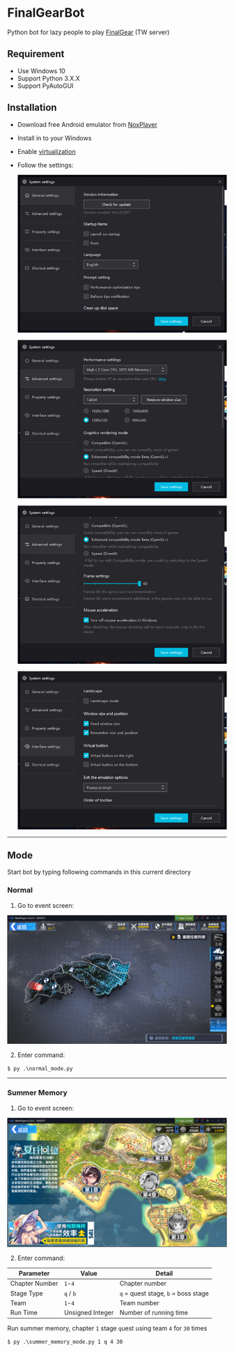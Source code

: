 # FinalGearBot

Python bot for lazy people to play [FinalGear](https://www.komoejoy.com/FinalGear//) (TW server)

## Requirement

- Use Windows 10
- Support Python 3.X.X
- Support PyAutoGUI

## Installation

* Download free Android emulator from [NoxPlayer](https://www.bignox.com/)

* Install in to your Windows

* Enable [virtualization](https://support.bluestacks.com/hc/en-us/articles/115003174386-How-can-I-enable-virtualization-VT-on-my-PC-)

* Follow the settings:

  ![](images/readme/setting_1.png)
      
  ![](images/readme/setting_2.png)
      
  ![](images/readme/setting_3.png)
      
  ![](images/readme/setting_4.png)

---

## Mode

Start bot by typing following commands in this current directory

### Normal

1. Go to event screen:

![](images/readme/normal.png)

2. Enter command:

  ```shell
  $ py .\normal_mode.py
  ```

---

### Summer Memory

1. Go to event screen:

![](images/readme/summer_memory.png)

2. Enter command:

| Parameter      | Value            | Detail                              |
| -------------- | ---------------- | ----------------------------------- |
| Chapter Number | `1`-`4`          | Chapter number                      |
| Stage Type     | `q` / `b`        | `q` = quest stage, `b` = boss stage |
| Team           | `1`-`4`          | Team number                         |
| Run Time       | Unsigned Integer | Number of running time              |

  Run summer memory, chapter `1` stage `q`uest using team `4` for `30` times

  ```shell
  $ py .\summer_memory_mode.py 1 q 4 30
  ```
